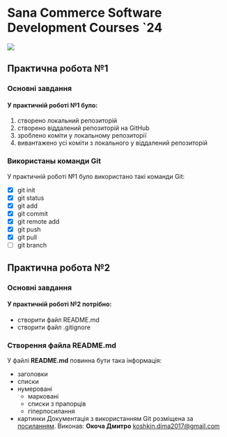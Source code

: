 # **Sana Commerce Software Development Courses `24**
![](https://upload.wikimedia.org/wikipedia/commons/0/08/Sana_Commerce_Logo.png)
## **Практична робота №1**
### **Основні завдання**
#### У **практичній роботі №1** було:
1. створено локальний репозиторій
1. створено віддалений репозиторій на GitHub
1. зроблено коміти у локальному репозиторії
1. вивантажено усі коміти з локального у віддалений репозиторій
### **Використаны команди Git**
У практичній роботі №1 було використано такі команди Git:
- [x] git init
- [x] git status
- [x] git add
- [x] git commit
- [x] git remote add
- [x] git push
- [x] git pull
- [ ] git branch
## **Практична робота №2**

### **Основні завдання**
#### У **практичній роботі №2** потрібно:
- створити файл README.md
- створити файл .gitignore

### **Створення файла README.md**
У файлі **README.md** повинна бути така інформація:

- заголовки
- списки
- нумеровані
	- марковані
	- списки з прапорців
	- гіперпосилання
- картинки
Документація з використанням Git розміщена за [посиланням](https://docs.google.com/document/d/1agdvcLqd2w2rWS0-fCqwsevO-7QN2xLpZPq7Haylq4U/edit).
Виконав: **Окоча Дмитро**
koshkin.dima2017@gmail.com
